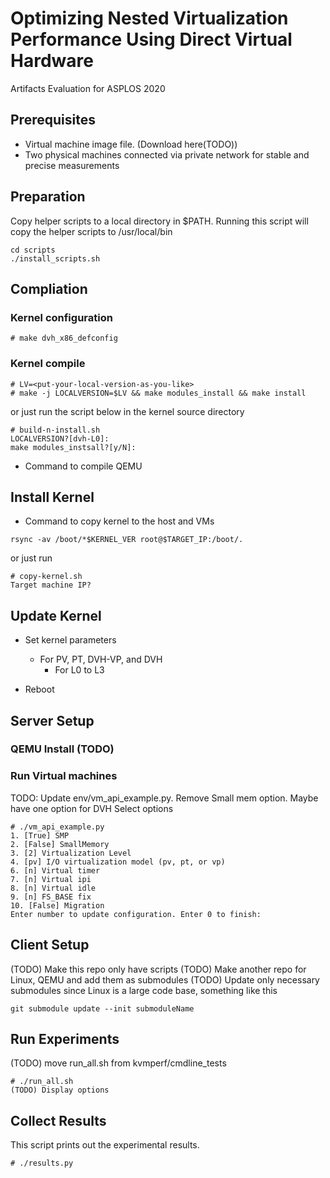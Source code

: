 # Optimizing Nested Virtualization Performance Using Direct Virtual Hardware
Artifacts Evaluation for ASPLOS 2020

## Prerequisites
* Virtual machine image file. (Download here(TODO))
* Two physical machines connected via private network for stable and precise measurements

## Preparation
Copy helper scripts to a local directory in $PATH. Running this script will copy the helper scripts to /usr/local/bin
```
cd scripts
./install_scripts.sh
```

## Compliation
### Kernel configuration
```
# make dvh_x86_defconfig
```

### Kernel compile
```
# LV=<put-your-local-version-as-you-like>
# make -j LOCALVERSION=$LV && make modules_install && make install
```
or just run the script below in the kernel source directory
```
# build-n-install.sh
LOCALVERSION?[dvh-L0]:
make modules_instsall?[y/N]:
```

* Command to compile QEMU

## Install Kernel
* Command to copy kernel to the host and VMs
```
rsync -av /boot/*$KERNEL_VER root@$TARGET_IP:/boot/.
```
or just run
```
# copy-kernel.sh
Target machine IP?
```

## Update Kernel
* Set kernel parameters
  * For PV, PT, DVH-VP, and DVH
    * For L0 to L3
  
* Reboot

## Server Setup
### QEMU Install (TODO)
### Run Virtual machines
TODO: Update env/vm_api_example.py. Remove Small mem option. Maybe have one option for DVH
Select options
```
# ./vm_api_example.py
1. [True] SMP
2. [False] SmallMemory
3. [2] Virtualization Level
4. [pv] I/O virtualization model (pv, pt, or vp)
6. [n] Virtual timer
7. [n] Virtual ipi
8. [n] Virtual idle
9. [n] FS_BASE fix
10. [False] Migration
Enter number to update configuration. Enter 0 to finish:
```

## Client Setup
(TODO) Make this repo only have scripts
(TODO) Make another repo for Linux, QEMU and add them as submodules
(TODO) Update only necessary submodules since Linux is a large code base, something like this
```
git submodule update --init submoduleName
```

## Run Experiments
(TODO) move run_all.sh from kvmperf/cmdline_tests
```
# ./run_all.sh
(TODO) Display options
```

## Collect Results
This script prints out the experimental results.
```
# ./results.py
```



